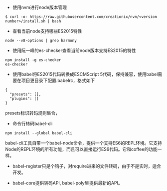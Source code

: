 * 使用nvm进行node版本管理

```
$ curl -o- https://raw.githubusercontent.com/creationix/nvm/<version number>/install.sh | bash
```

* 查看当前node支持哪些ES2015特性

```
node --v8-options | grep harmony

```

* 使用阮一峰的es-checker查看当前node版本支持ES2015的特性

```
npm install -g es-checker
es-checker
```

* 使用babel将ES2015代码转换成ESCMScript 5代码，保持兼容，使用babel需要在项目更目录下配置.babelrc，格式如下

```
{
  "presets": [],
  "plugins": []
}
```

presets标识转码规则集合，

* 命令行转码babel-cli

```
npm install --global babel-cli
```
babel-cli工具自带一个babel-node命令，提供一个支持ES6的REPL环境。它支持Node的REPL环境的所有功能，而且可以直接运行ES6代码。它和coffee的功能一样。

* babel-register只是个钩子，对require进来的文件转码，由于不是实时，适合开发。

* babel-core提供转码API, babel-polyfill提供最新的API。
